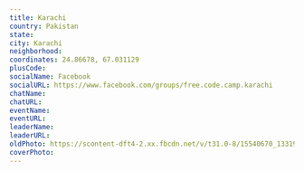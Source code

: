 ```yaml
---
title: Karachi
country: Pakistan
state: 
city: Karachi
neighborhood: 
coordinates: 24.86678, 67.031129
plusCode:
socialName: Facebook
socialURL: https://www.facebook.com/groups/free.code.camp.karachi
chatName:
chatURL:
eventName:
eventURL:
leaderName:
leaderURL:
oldPhoto: https://scontent-dft4-2.xx.fbcdn.net/v/t31.0-8/15540670_1331999546839680_5176531604756879523_o.jpg?oh=e317ab8061200796d9efbff660d5c66d&oe=5954B95E
coverPhoto:
---
```

